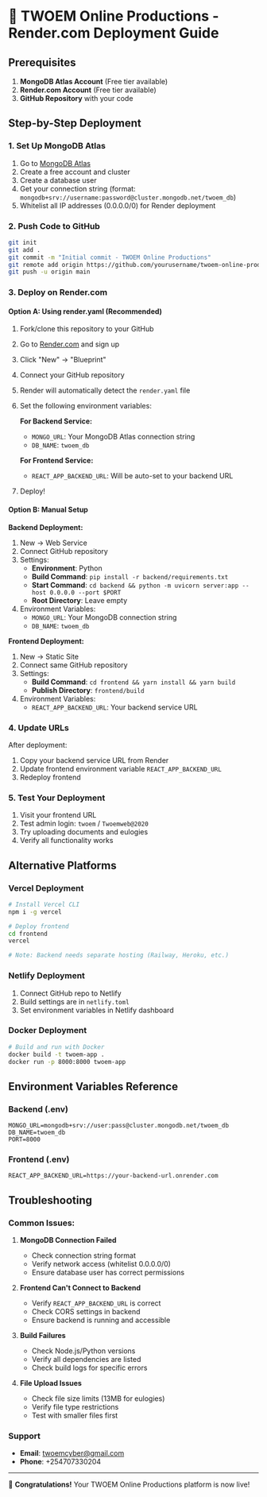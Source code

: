 # 🚀 TWOEM Online Productions - Render.com Deployment Guide

## Prerequisites

1. **MongoDB Atlas Account** (Free tier available)
2. **Render.com Account** (Free tier available)
3. **GitHub Repository** with your code

## Step-by-Step Deployment

### 1. Set Up MongoDB Atlas

1. Go to [MongoDB Atlas](https://www.mongodb.com/atlas)
2. Create a free account and cluster
3. Create a database user
4. Get your connection string (format: `mongodb+srv://username:password@cluster.mongodb.net/twoem_db`)
5. Whitelist all IP addresses (0.0.0.0/0) for Render deployment

### 2. Push Code to GitHub

```bash
git init
git add .
git commit -m "Initial commit - TWOEM Online Productions"
git remote add origin https://github.com/yourusername/twoem-online-productions.git
git push -u origin main
```

### 3. Deploy on Render.com

#### Option A: Using render.yaml (Recommended)

1. Fork/clone this repository to your GitHub
2. Go to [Render.com](https://render.com) and sign up
3. Click "New" → "Blueprint"
4. Connect your GitHub repository
5. Render will automatically detect the `render.yaml` file
6. Set the following environment variables:
   
   **For Backend Service:**
   - `MONGO_URL`: Your MongoDB Atlas connection string
   - `DB_NAME`: `twoem_db`
   
   **For Frontend Service:**
   - `REACT_APP_BACKEND_URL`: Will be auto-set to your backend URL

7. Deploy!

#### Option B: Manual Setup

**Backend Deployment:**
1. New → Web Service
2. Connect GitHub repository
3. Settings:
   - **Environment**: Python
   - **Build Command**: `pip install -r backend/requirements.txt`
   - **Start Command**: `cd backend && python -m uvicorn server:app --host 0.0.0.0 --port $PORT`
   - **Root Directory**: Leave empty
4. Environment Variables:
   - `MONGO_URL`: Your MongoDB connection string
   - `DB_NAME`: `twoem_db`

**Frontend Deployment:**
1. New → Static Site
2. Connect same GitHub repository
3. Settings:
   - **Build Command**: `cd frontend && yarn install && yarn build`
   - **Publish Directory**: `frontend/build`
4. Environment Variables:
   - `REACT_APP_BACKEND_URL`: Your backend service URL

### 4. Update URLs

After deployment:
1. Copy your backend service URL from Render
2. Update frontend environment variable `REACT_APP_BACKEND_URL`
3. Redeploy frontend

### 5. Test Your Deployment

1. Visit your frontend URL
2. Test admin login: `twoem` / `Twoemweb@2020`
3. Try uploading documents and eulogies
4. Verify all functionality works

## Alternative Platforms

### Vercel Deployment
```bash
# Install Vercel CLI
npm i -g vercel

# Deploy frontend
cd frontend
vercel

# Note: Backend needs separate hosting (Railway, Heroku, etc.)
```

### Netlify Deployment
1. Connect GitHub repo to Netlify
2. Build settings are in `netlify.toml`
3. Set environment variables in Netlify dashboard

### Docker Deployment
```bash
# Build and run with Docker
docker build -t twoem-app .
docker run -p 8000:8000 twoem-app
```

## Environment Variables Reference

### Backend (.env)
```env
MONGO_URL=mongodb+srv://user:pass@cluster.mongodb.net/twoem_db
DB_NAME=twoem_db
PORT=8000
```

### Frontend (.env)
```env
REACT_APP_BACKEND_URL=https://your-backend-url.onrender.com
```

## Troubleshooting

### Common Issues:

1. **MongoDB Connection Failed**
   - Check connection string format
   - Verify network access (whitelist 0.0.0.0/0)
   - Ensure database user has correct permissions

2. **Frontend Can't Connect to Backend**
   - Verify `REACT_APP_BACKEND_URL` is correct
   - Check CORS settings in backend
   - Ensure backend is running and accessible

3. **Build Failures**
   - Check Node.js/Python versions
   - Verify all dependencies are listed
   - Check build logs for specific errors

4. **File Upload Issues**
   - Check file size limits (13MB for eulogies)
   - Verify file type restrictions
   - Test with smaller files first

### Support

- **Email**: twoemcyber@gmail.com
- **Phone**: +254707330204

---

🎉 **Congratulations!** Your TWOEM Online Productions platform is now live!